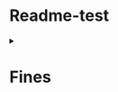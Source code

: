 # Readme-test

<details> 
  <summary><h1>Fines</h1></summary>
  <blockquote>
    <p>[POST] You can create a new fines sending a object like the following /fines/</p>
    <p>[URL] https://api.library.management/api/v1/fines/</p>
    <details>  
      <summary><h2>Create Fines</h2></summary>
      <blockquote>
        <details>
          <summary>Header</summary>
          <blockquote>
            <li><b>Authorization</b>: Bearer {token_librarian_access}</li>
          </blockquote>
        </details>               
      </blockquote>
    </details>
  </blockquote>
  
</details>


